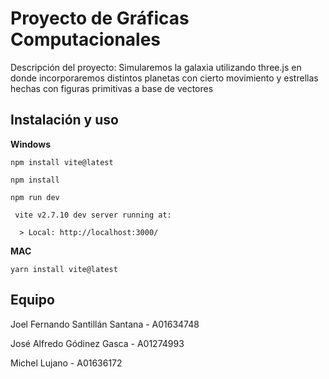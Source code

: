 # Proyecto de Gráficas Computacionales

Descripción del proyecto:
Simularemos la galaxia utilizando three.js en donde incorporaremos distintos planetas con cierto movimiento y estrellas hechas con figuras primitivas a base de vectores

## Instalación y uso
**Windows**
```
npm install vite@latest

npm install 

npm run dev

 vite v2.7.10 dev server running at:

  > Local: http://localhost:3000/
```
**MAC**
```
yarn install vite@latest
```

## Equipo
Joel Fernando Santillán Santana - A01634748

José Alfredo Gódinez Gasca - A01274993

Michel Lujano - A01636172
